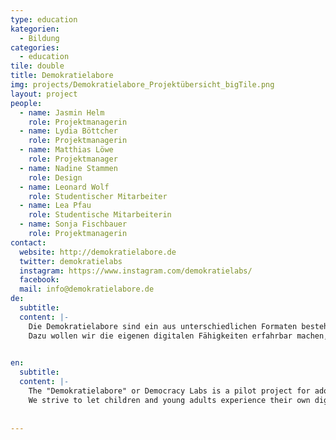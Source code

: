 ```yaml
---
type: education
kategorien:
  - Bildung
categories:
  - education
tile: double
title: Demokratielabore
img: projects/Demokratielabore_Projektübersicht_bigTile.png
layout: project
people:
  - name: Jasmin Helm
    role: Projektmanagerin 
  - name: Lydia Böttcher
    role: Projektmanagerin 
  - name: Matthias Löwe
    role: Projektmanager 
  - name: Nadine Stammen
    role: Design
  - name: Leonard Wolf
    role: Studentischer Mitarbeiter
  - name: Lea Pfau
    role: Studentische Mitarbeiterin
  - name: Sonja Fischbauer
    role: Projektmanagerin
contact:
  website: http://demokratielabore.de
  twitter: demokratielabs
  instagram: https://www.instagram.com/demokratielabs/
  facebook:
  mail: info@demokratielabore.de
de:
  subtitle:
  content: |-
    Die Demokratielabore sind ein aus unterschiedlichen Formaten bestehendes Modellprojekt, das einer breiten Zielgruppe von Jugendlichen im Alter von 12 bis 21 Jahren Selbstwirksamkeitserfahrungen im Bereich von Demokratie und Technologie ermöglichen will. Ziel ist es Jugendliche zum Einsatz ihrer technischen Fähigkeiten für die Demokratie zu befähigen.
    Dazu wollen wir die eigenen digitalen Fähigkeiten erfahrbar machen, die es Kindern und Jugendlichen ermöglichen, sich selbstbestimmt und aktiv an demokratischen Prozessen zu beteiligen. Hierfür nutzen wir Workshop-/Aktionsformate, bilden vor Ort Demokratie AGs und betreiben einen WebTV-Channel. Das Internet soll für und mit jungen Zielgruppen als positiver Gestaltungsraum zurückerobert werden. 
 

en:
  subtitle: 
  content: |-
    The "Demokratielabore" or Democracy Labs is a pilot project for adolescents between the age of 12 and 21. We aim to foster self-efficacy and empower young people by using technology for democracy.
    We strive to let children and young adults experience their own digital skills as a powerful tool to get involed in a democratic society as active and self-determined members. To reach that goal we organize workshops, establish working groups and run an online tv channel. The internet shall be reclaimed by the youth as a room for positive creativity!
 
  
---
```

